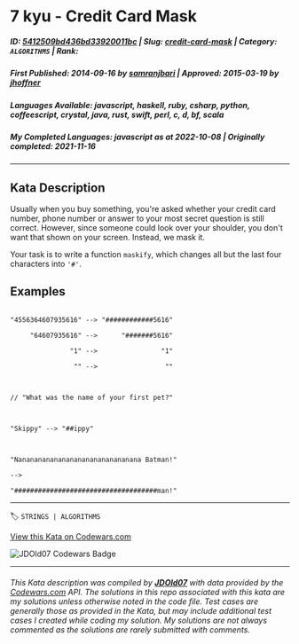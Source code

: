 # 7 kyu - Credit Card Mask

##### **ID**: [5412509bd436bd33920011bc](https://www.codewars.com/kata/5412509bd436bd33920011bc) | **Slug**: [credit-card-mask](https://www.codewars.com/kata/5412509bd436bd33920011bc) | **Category**: `ALGORITHMS` | **Rank**: <span style="color:white">7 kyu</span>

##### **First Published**: 2014-09-16 ***by*** [samranjbari](https://www.codewars.com/users/samranjbari) | **Approved**: 2015-03-19 ***by*** [jhoffner](https://www.codewars.com/users/jhoffner)

##### **Languages Available**: javascript, haskell, ruby, csharp, python, coffeescript, crystal, java, rust, swift, perl, c, d, bf, scala

##### **My Completed Languages**: javascript ***as at*** 2022-10-08 | **Originally completed**: 2021-11-16

---

## Kata Description


Usually when you buy something, you're asked whether your credit card number, phone number or answer to your most secret question is still correct. However, since someone could look over your shoulder, you don't want that shown on your screen. Instead, we mask it.



Your task is to write a function `maskify`, which changes all but the last four characters into `'#'`.



## Examples



```

"4556364607935616" --> "############5616"

     "64607935616" -->      "#######5616"

               "1" -->                "1"

                "" -->                 ""



// "What was the name of your first pet?"



"Skippy" --> "##ippy"



"Nananananananananananananananana Batman!"

-->

"####################################man!"

```

---


🏷 `STRINGS | ALGORITHMS`


[View this Kata on Codewars.com](https://www.codewars.com/kata/5412509bd436bd33920011bc)

![](https://www.codewars.com/users/jdold07/badges/large "JDOld07 Codewars Badge")

---

###### *This Kata description was compiled by [**JDOld07**](https://tpstech.dev) with data provided by the [Codewars.com](https://www.codewars.com) API.  The solutions in this repo associated with this kata are my solutions unless otherwise noted in the code file.  Test cases are generally those as provided in the Kata, but may include additional test cases I created while coding my solution.  My solutions are not always commented as the solutions are rarely submitted with comments.*
